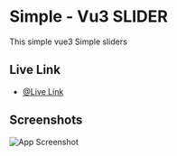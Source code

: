 
# Simple - Vu3 SLIDER

This simple vue3 Simple sliders

## Live Link

- [@Live Link](https://vu3-slide.vercel.app)


## Screenshots

![App Screenshot](https://i.ibb.co/nC1vMmx/vu3-slider.png)

